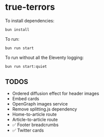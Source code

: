 # true-terrors

To install dependencies:

```bash
bun install
```

To run:

```bash
bun run start
```

To run without all the Eleventy logging:

```bash
bun run start:quiet
```

## TODOS
- Ordered diffusion effect for header images
- Embed cards
- OpenGraph images service
- Remove splitting.js dependency
- Home-to-article route
- Article-to-article route
- ✅ Footer breadcrumbs
- ✅ Twitter cards